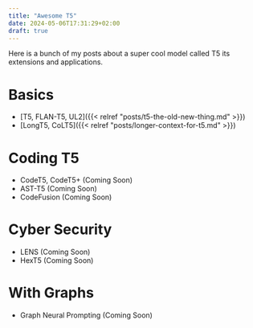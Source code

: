 ```yaml
---
title: "Awesome T5"
date: 2024-05-06T17:31:29+02:00
draft: true
---
```


Here is a bunch of my posts about a super cool model called T5 its extensions and applications.

# Basics
- [T5, FLAN-T5, UL2]({{< relref "posts/t5-the-old-new-thing.md" >}})
- [LongT5, CoLT5]({{< relref "posts/longer-context-for-t5.md" >}})


# Coding T5
- CodeT5, CodeT5+ (Coming Soon)
- AST-T5 (Coming Soon)
- CodeFusion (Coming Soon)

# Cyber Security
- LENS (Coming Soon)
- HexT5 (Coming Soon)

# With Graphs
- Graph Neural Prompting (Coming Soon)

